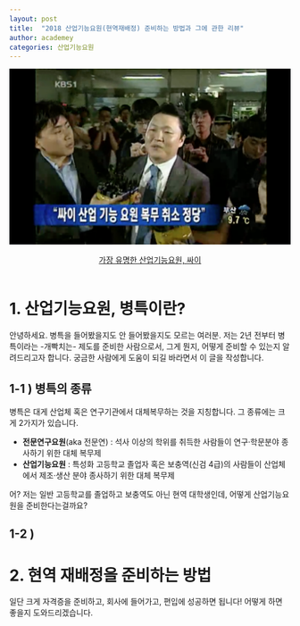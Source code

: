 ```yaml
---
layout: post
title:  "2018 산업기능요원(현역재배정) 준비하는 방법과 그에 관한 리뷰"
author: academey
categories: 산업기능요원
---
```


![All Text](/assets/psy_sanup.png)
<center><U>가장 유명한 산업기능요원, 싸이</U></center>
&nbsp;


# 1. 산업기능요원, 병특이란?
안녕하세요. 병특을 들어봤을지도 안 들어봤을지도 모르는 여러분. 저는 2년 전부터 병특이라는 -개빡치는- 제도를 준비한 사람으로서, 그게 뭔지, 어떻게 준비할 수 있는지 알려드리고자 합니다.
궁금한 사람에게 도움이 되길 바라면서 이 글을 작성합니다.

## 1-1 ) 병특의 종류
병특은 대게 산업체 혹은 연구기관에서 대체복무하는 것을 지칭합니다. 그 종류에는 크게 2가지가 있습니다.

- **전문연구요원**(aka 전문연) : 석사 이상의 학위를 취득한 사람들이 연구·학문분야 종사하기 위한 대체 복무제
- **산업기능요원** : 특성화 고등학교 졸업자 혹은 보충역(신검 4급)의 사람들이 산업체에서 제조·생산 분야 종사하기 위한 대체 복무제

어? 저는 일반 고등학교를 졸업하고 보충역도 아닌 현역 대학생인데, 어떻게 산업기능요원을 준비한다는걸까요?

## 1-2 )

# 2. 현역 재배정을 준비하는 방법
일단 크게 자격증을 준비하고, 회사에 들어가고, 편입에 성공하면 됩니다! 어떻게 하면 좋을지 도와드리겠습니다.

